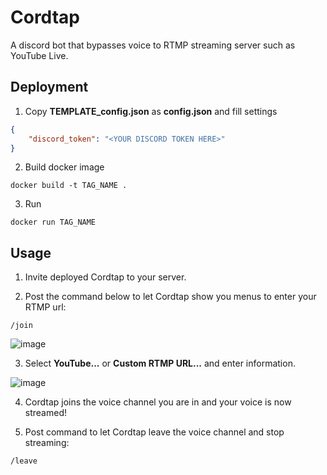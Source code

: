 # Cordtap

A discord bot that bypasses voice to RTMP streaming server such as YouTube Live.

## Deployment

1. Copy **TEMPLATE_config.json** as **config.json** and fill settings

```json
{
    "discord_token": "<YOUR DISCORD TOKEN HERE>"
}
```

2. Build docker image

```shell
docker build -t TAG_NAME .
```

3. Run

```shell
docker run TAG_NAME
```

## Usage

1. Invite deployed Cordtap to your server.

2. Post the command below to let Cordtap show you menus to enter your RTMP url: 

```
/join
```

![image](https://github.com/ruccho/cordtap/assets/16096562/c951d559-77c4-411b-af3c-d890d04626ed)

3. Select **YouTube...** or **Custom RTMP URL...** and enter information.

![image](https://github.com/ruccho/cordtap/assets/16096562/5359b4a5-f5ea-4565-8430-423700462fe0)

4. Cordtap joins the voice channel you are in and your voice is now streamed!

5. Post command to let Cordtap leave the voice channel and stop streaming:

```
/leave
```